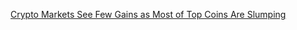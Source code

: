 [Crypto Markets See Few Gains as Most of Top Coins Are Slumping](https://cointelegraph.com/news/crypto-markets-see-few-gains-as-most-of-top-coins-are-slumping)
